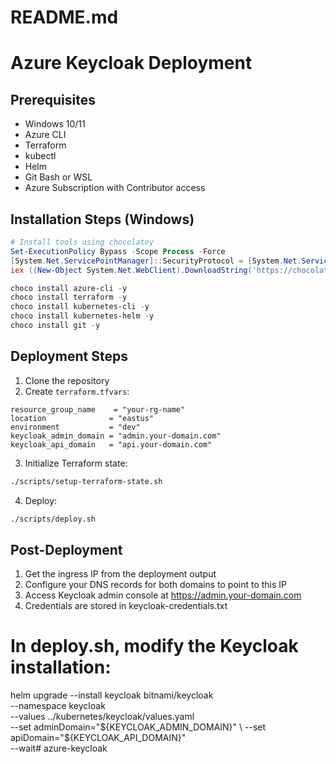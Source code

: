 # README.md
# Azure Keycloak Deployment

## Prerequisites
- Windows 10/11
- Azure CLI
- Terraform
- kubectl
- Helm
- Git Bash or WSL
- Azure Subscription with Contributor access

## Installation Steps (Windows)

```powershell
# Install tools using chocolatey
Set-ExecutionPolicy Bypass -Scope Process -Force
[System.Net.ServicePointManager]::SecurityProtocol = [System.Net.ServicePointManager]::SecurityProtocol -bor 3072
iex ((New-Object System.Net.WebClient).DownloadString('https://chocolatey.org/install.ps1'))

choco install azure-cli -y
choco install terraform -y
choco install kubernetes-cli -y
choco install kubernetes-helm -y
choco install git -y
```

## Deployment Steps

1. Clone the repository
2. Create `terraform.tfvars`:
```hcl
resource_group_name    = "your-rg-name"
location              = "eastus"
environment           = "dev"
keycloak_admin_domain = "admin.your-domain.com"
keycloak_api_domain   = "api.your-domain.com"
```

3. Initialize Terraform state:
```bash
./scripts/setup-terraform-state.sh
```

4. Deploy:
```bash
./scripts/deploy.sh
```

## Post-Deployment
1. Get the ingress IP from the deployment output
2. Configure your DNS records for both domains to point to this IP
3. Access Keycloak admin console at https://admin.your-domain.com
4. Credentials are stored in keycloak-credentials.txt

# In deploy.sh, modify the Keycloak installation:
helm upgrade --install keycloak bitnami/keycloak \
    --namespace keycloak \
    --values ../kubernetes/keycloak/values.yaml \
    --set adminDomain="${KEYCLOAK_ADMIN_DOMAIN}" \
    --set apiDomain="${KEYCLOAK_API_DOMAIN}" \
    --wait# azure-keycloak
